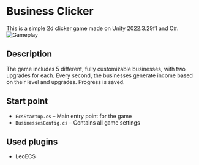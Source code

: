 # Business Clicker
This is a simple 2d clicker game made on Unity 2022.3.29f1 and C#.
![Gameplay](https://github.com/Programacha/ECS/tree/main/ECS/Gameplay.png)
## Description
The game includes 5 different, fully customizable businesses, with two upgrades for each. Every second, the businesses generate income based on their level and upgrades. Progress is saved.

## Start point

- `EcsStartup.cs` – Main entry point for the game  
- `BusinessesConfig.cs` – Contains all game settings

## Used plugins

- LeoECS
